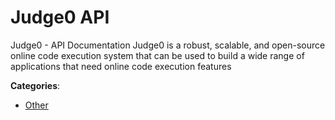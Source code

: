 # Judge0 API


Judge0 - API Documentation Judge0 is a robust, scalable, and open-source online code execution system that can be used to build a wide range of applications that need online code execution features



**Categories**:
- [Other](https://github.com/apis-list/apis-list#other)







